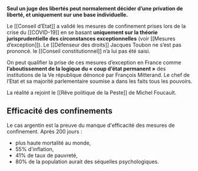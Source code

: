 **Seul un juge des libertés peut normalement décider d’une privation de liberté, et uniquement sur une base individuelle.**

Le [[Conseil d’Etat]] a validé les mesures  de confinement prises lors de la crise du [[COVID-19]] en se basant **uniquement sur la théorie jurisprudentielle des circonstances exceptionnelles** (voir [[Mesures d’exception]]). Le [[Défenseur des droits]] Jacques Toubon ne s’est pas prononcé. le [[Conseil constitutionnel]] n’a lui pas été saisi.

On peut qualifier la prise de ces mesures d’exception en France comme **l’aboutissement de la logique du « coup d’état permanent »** des institutions de la Ve république dénoncé par François Mitterand. Le chef de l’Etat et sa majorité parlementaire soumise a dans les faits tous les pouvoirs.

La réalité a rejoint le [[Rêve politique de la Peste]] de Michel Foucault.

## Efficacité des confinements

Le cas argentin est la preuve du manque d'efficacité des mesures de confinement. Après 200 jours :

- plus haute mortalité au monde,
- 55% d'inflation,
- 41% de taux de pauvreté,
- 80% de la population aurait des séquelles psychologiques.